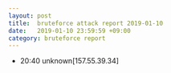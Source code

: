 ```yaml
---
layout: post
title:  bruteforce attack report 2019-01-10
date:   2019-01-10 23:59:59 +09:00
category: bruteforce report
---
```


* 20:40 unknown[157.55.39.34]
